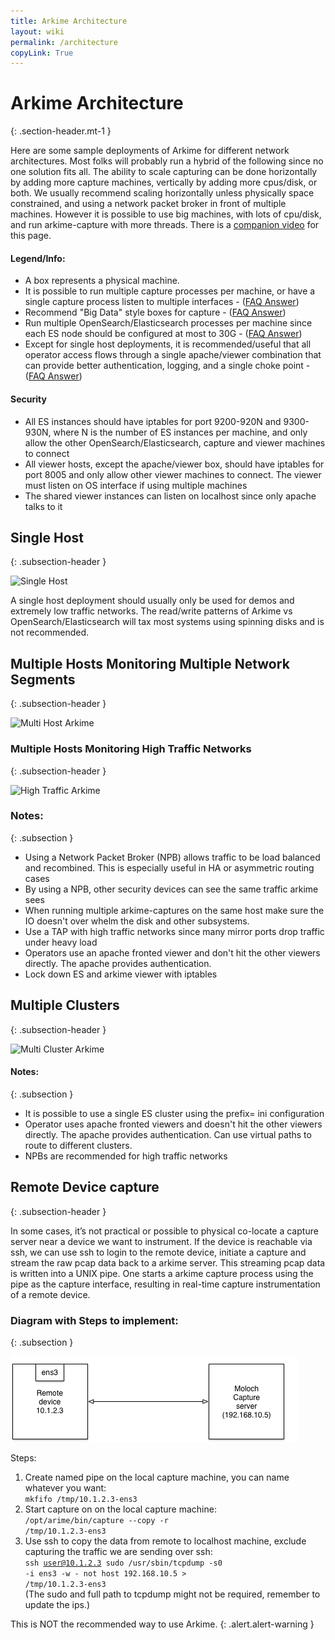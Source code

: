 ```yaml
---
title: Arkime Architecture
layout: wiki
permalink: /architecture
copyLink: True
---
```


<div class="full-height-and-width-container with-footer p-3" markdown="1">

# Arkime Architecture
{: .section-header.mt-1 }


Here are some sample deployments of Arkime for different network architectures. Most folks will probably run a hybrid of the following since no one solution fits all. The ability to scale capturing can be done horizontally by adding more capture machines, vertically by adding more cpus/disk, or both. We usually recommend scaling horizontally unless physically space constrained, and using a network packet broker in front of multiple machines. However it is possible to use big machines, with lots of cpu/disk, and run arkime-capture with more threads. There is a [companion video](https://youtu.be/ZFd7TYRurms) for this page.

#### Legend/Info:

* A box represents a physical machine.
* It is possible to run multiple capture processes per machine, or have a single capture process listen to multiple interfaces - ([FAQ Answer](faq#what-kind-of-packet-capture-speeds-can-arkime-capture-handle))
* Recommend "Big Data" style boxes for capture - ([FAQ Answer](faq#what-kind-of-capture-machines-should-we-buy))
* Run multiple OpenSearch/Elasticsearch processes per machine since each ES node should be configured at most to 30G - ([FAQ Answer](faq#how-many-elasticsearch-nodes-or-machines-do-i-need))
* Except for single host deployments, it is recommended/useful that all operator access flows through a single apache/viewer combination that can provide better authentication, logging, and a single choke point - ([FAQ Answer](faq#how-do-i-proxy-arkime-using-apache))

#### Security

* All ES instances should have iptables for port 9200-920N and 9300-930N, where N is the number of ES instances per machine, and only allow the other OpenSearch/Elasticsearch, capture and viewer machines to connect
* All viewer hosts, except the apache/viewer box, should have iptables for port 8005 and only allow other viewer machines to connect. The viewer must listen on OS interface if using multiple machines
* The shared viewer instances can listen on localhost since only apache talks to it

## Single Host
{: .subsection-header }

![Single Host](/assets/SingleHostArkime.gif)

A single host deployment should usually only be used for demos and extremely low traffic networks. The read/write patterns of Arkime vs OpenSearch/Elasticsearch will tax most systems using spinning disks and is not recommended.

## Multiple Hosts Monitoring Multiple Network Segments
{: .subsection-header }

![Multi Host Arkime](/assets/MultiHostArkime.gif)

### Multiple Hosts Monitoring High Traffic Networks
{: .subsection-header }

![High Traffic Arkime](/assets/HighTrafficArkime.gif)

### Notes:
{: .subsection }

* Using a Network Packet Broker (NPB) allows traffic to be load balanced and recombined. This is especially useful in HA or asymmetric routing cases
* By using a NPB, other security devices can see the same traffic arkime sees
* When running multiple arkime-captures on the same host make sure the IO doesn't over whelm the disk and other subsystems.
* Use a TAP with high traffic networks since many mirror ports drop traffic under heavy load
* Operators use an apache fronted viewer and don't hit the other viewers directly. The apache provides authentication.
* Lock down ES and arkime viewer with iptables

## Multiple Clusters
{: .subsection-header }

![Multi Cluster Arkime](/assets/MultiClusterArkime.gif)

#### Notes:
{: .subsection }

* It is possible to use a single ES cluster using the prefix= ini configuration
* Operator uses apache fronted viewers and doesn't hit the other viewers directly. The apache provides authentication. Can use virtual paths to route to different clusters.
* NPBs are recommended for high traffic networks

## Remote Device capture
{: .subsection-header }

In some cases, it’s not practical or possible to physical co-locate a capture server near a device we want to instrument. If the device is reachable via ssh, we can use ssh to login to the remote device, initiate a capture and stream the raw pcap data back to a arkime server. This streaming pcap data is written into a UNIX pipe.  One starts a arkime capture process using the pipe as the capture interface, resulting in real-time capture instrumentation of a remote device.

### Diagram with Steps to implement:
{: .subsection }

![RemoteCaptureArch](/assets/RemoteCaptureArch.gif)

Steps:
1. Create named pipe on the local capture machine, you can name whatever you want: <br><code>mkfifo /tmp/10.1.2.3-ens3</code>
1. Start capture on on the local capture machine: <br><code>/opt/arime/bin/capture --copy -r /tmp/10.1.2.3-ens3</code>
1. Use ssh to copy the data from remote to localhost machine, exclude capturing the traffic we are sending over ssh: <br><code>ssh user@10.1.2.3 sudo /usr/sbin/tcpdump -s0 -i ens3 -w - not host 192.168.10.5 > /tmp/10.1.2.3-ens3</code><br>(The sudo and full path to tcpdump might not be required, remember to update the ips.)

This is NOT the recommended way to use Arkime.
{: .alert.alert-warning }


</div>
